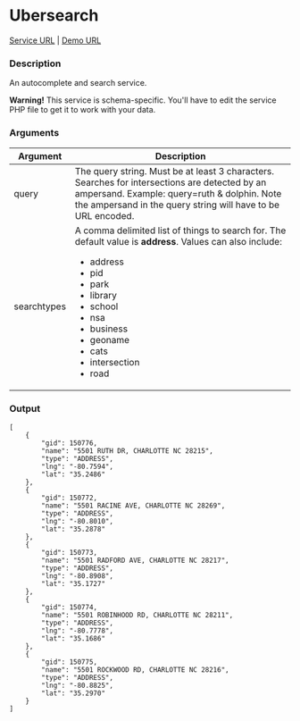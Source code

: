 # Ubersearch
[Service URL](v1/ws_geo_ubersearch.php) | [Demo URL](v1/ws_geo_ubersearch.php?searchtypes=address&query=5501+ru)

### Description
An autocomplete and search service.

<div class="warning alert alert-error">
  <strong>Warning!</strong> This service is schema-specific. You'll have to edit the service PHP file to get it to work with your data.
</div>

### Arguments
<table class="table table-bordered">
    <thead>
        <tr>
            <th>Argument</th>
            <th>Description</th>
        </tr>
    </thead>
    <tbody>
        <tr>
            <td>query</td>
            <td>The query string. Must be at least 3 characters. Searches for intersections are detected by an ampersand. Example: query=ruth & dolphin. Note the ampersand in the query string will have to be URL encoded.</td>
        </tr>
        <tr class="success">
            <td>searchtypes</td>
            <td>
                    A comma delimited list of things to search for. The default value is <strong>address</strong>. Values can also include:
                    <ul>
                        <li>address</li>
                        <li>pid</li>
                        <li>park</li>
                        <li>library</li>
                        <li>school</li>
                        <li>nsa</li>
                        <li>business</li>
                        <li>geoname</li>
                        <li>cats</li>
                        <li>intersection</li>
                        <li>road</li>
                    </ul>
            </td>
        </tr>
    </tbody>
</table>

### Output
    [
        {
            "gid": 150776,
            "name": "5501 RUTH DR, CHARLOTTE NC 28215",
            "type": "ADDRESS",
            "lng": "-80.7594",
            "lat": "35.2486"
        },
        {
            "gid": 150772,
            "name": "5501 RACINE AVE, CHARLOTTE NC 28269",
            "type": "ADDRESS",
            "lng": "-80.8010",
            "lat": "35.2878"
        },
        {
            "gid": 150773,
            "name": "5501 RADFORD AVE, CHARLOTTE NC 28217",
            "type": "ADDRESS",
            "lng": "-80.8908",
            "lat": "35.1727"
        },
        {
            "gid": 150774,
            "name": "5501 ROBINHOOD RD, CHARLOTTE NC 28211",
            "type": "ADDRESS",
            "lng": "-80.7778",
            "lat": "35.1686"
        },
        {
            "gid": 150775,
            "name": "5501 ROCKWOOD RD, CHARLOTTE NC 28216",
            "type": "ADDRESS",
            "lng": "-80.8825",
            "lat": "35.2970"
        }
    ]
